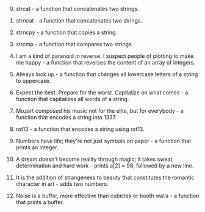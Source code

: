 0. strcat - a function that concatenates two strings.

1. strncat - a function that concatenates two strings.

2. strncpy - a function that copies a string.

3. strcmp -  a function that compares two strings.

4. I am a kind of paranoid in reverse. I suspect people of plotting to make me happy - a function that reverses the content of an array of integers.

5. Always look up - a function that changes all lowercase letters of a string to uppercase.

6. Expect the best. Prepare for the worst. Capitalize on what comes - a function that capitalizes all words of a string.

7. Mozart composed his music not for the elite, but for everybody - a function that encodes a string into 1337.

8. rot13 - a function that encodes a string using rot13.

9. Numbers have life; they're not just symbols on paper - a function that prints an integer.

10. A dream doesn't become reality through magic; it takes sweat, determination and hard work - prints a[2] = 98, followed by a new line.

11. It is the addition of strangeness to beauty that constitutes the romantic character in art - adds two numbers.

12. Noise is a buffer, more effective than cubicles or booth walls - a function that prints a buffer.
